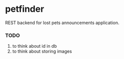 # petfinder

REST backend for lost pets announcements application.

### TODO
1. to think about id in db
2. to think about storing images
